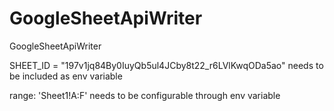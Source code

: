 # GoogleSheetApiWriter
GoogleSheetApiWriter

SHEET_ID = "197v1jq84By0IuyQb5ul4JCby8t22_r6LVlKwqODa5ao"
needs to be included as env variable

range: 'Sheet1!A:F'
needs to be configurable through env variable
